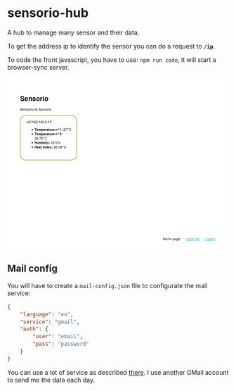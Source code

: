 # sensorio-hub
A hub to manage many sensor and their data.

To get the address ip to identify the sensor you can do a request to **`/ip`**.

To code the front javascript, you have to use: `npm run code`, it will start a browser-sync server.

![Demo](demo.png)

## Mail config

You will have to create a `mail-config.json` file to configurate the mail service:
```json
{
    "language": "en",
    "service": "gmail",
    "auth": {
        "user": "email",
        "pass": "password"
    }
}
```
You can use a lot of service as described [there](http://nodemailer.com/smtp/well-known/).
I use another GMail account to send me the data each day. 